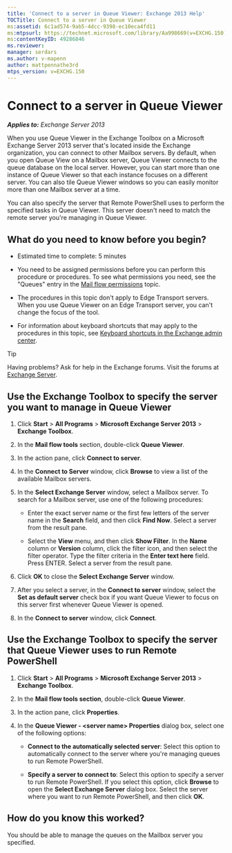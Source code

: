 ```yaml
---
title: 'Connect to a server in Queue Viewer: Exchange 2013 Help'
TOCTitle: Connect to a server in Queue Viewer
ms:assetid: 6c1ad574-9ab5-4dcc-9398-ec10eca4fd11
ms:mtpsurl: https://technet.microsoft.com/library/Aa998669(v=EXCHG.150)
ms:contentKeyID: 49286846
ms.reviewer: 
manager: serdars
ms.author: v-mapenn
author: mattpennathe3rd
mtps_version: v=EXCHG.150
---
```


# Connect to a server in Queue Viewer

_**Applies to:** Exchange Server 2013_

When you use Queue Viewer in the Exchange Toolbox on a Microsoft Exchange Server 2013 server that's located inside the Exchange organization, you can connect to other Mailbox servers. By default, when you open Queue View on a Mailbox server, Queue Viewer connects to the queue database on the local server. However, you can start more than one instance of Queue Viewer so that each instance focuses on a different server. You can also tile Queue Viewer windows so you can easily monitor more than one Mailbox server at a time.

You can also specify the server that Remote PowerShell uses to perform the specified tasks in Queue Viewer. This server doesn't need to match the remote server you're managing in Queue Viewer.

## What do you need to know before you begin?

- Estimated time to complete: 5 minutes

- You need to be assigned permissions before you can perform this procedure or procedures. To see what permissions you need, see the "Queues" entry in the [Mail flow permissions](mail-flow-permissions-exchange-2013-help.md) topic.

- The procedures in this topic don't apply to Edge Transport servers. When you use Queue Viewer on an Edge Transport server, you can't change the focus of the tool.

- For information about keyboard shortcuts that may apply to the procedures in this topic, see [Keyboard shortcuts in the Exchange admin center](keyboard-shortcuts-in-the-exchange-admin-center-2013-help.md).

> [!TIP]
> Having problems? Ask for help in the Exchange forums. Visit the forums at [Exchange Server](https://go.microsoft.com/fwlink/p/?linkid=60612).

## Use the Exchange Toolbox to specify the server you want to manage in Queue Viewer

1. Click **Start** \> **All Programs** \> **Microsoft Exchange Server 2013** \> **Exchange Toolbox**.

2. In the **Mail flow tools** section, double-click **Queue Viewer**.

3. In the action pane, click **Connect to server**.

4. In the **Connect to Server** window, click **Browse** to view a list of the available Mailbox servers.

5. In the **Select Exchange Server** window, select a Mailbox server. To search for a Mailbox server, use one of the following procedures:

   - Enter the exact server name or the first few letters of the server name in the **Search** field, and then click **Find Now**. Select a server from the result pane.

   - Select the **View** menu, and then click **Show Filter**. In the **Name** column or **Version** column, click the filter icon, and then select the filter operator. Type the filter criteria in the **Enter text here** field. Press ENTER. Select a server from the result pane.

6. Click **OK** to close the **Select Exchange Server** window.

7. After you select a server, in the **Connect to server** window, select the **Set as default server** check box if you want Queue Viewer to focus on this server first whenever Queue Viewer is opened.

8. In the **Connect to server** window, click **Connect**.

## Use the Exchange Toolbox to specify the server that Queue Viewer uses to run Remote PowerShell

1. Click **Start** \> **All Programs** \> **Microsoft Exchange Server 2013** \> **Exchange Toolbox**.

2. In the **Mail flow tools section**, double-click **Queue Viewer**.

3. In the action pane, click **Properties**.

4. In the **Queue Viewer - \<server name\> Properties** dialog box, select one of the following options:

   - **Connect to the automatically selected server**: Select this option to automatically connect to the server where you're managing queues to run Remote PowerShell.

   - **Specify a server to connect to**: Select this option to specify a server to run Remote PowerShell. If you select this option, click **Browse** to open the **Select Exchange Server** dialog box. Select the server where you want to run Remote PowerShell, and then click **OK**.

## How do you know this worked?

You should be able to manage the queues on the Mailbox server you specified.
